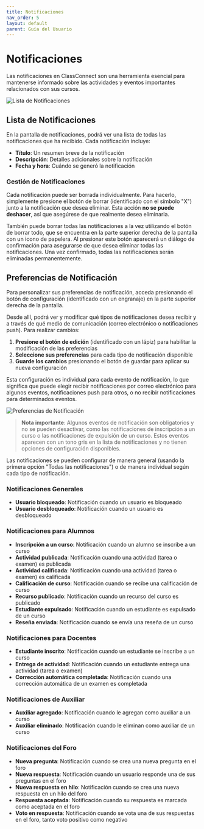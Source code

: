 ```yaml
---
title: Notificaciones
nav_order: 5
layout: default
parent: Guía del Usuario
---
```


# Notificaciones

Las notificaciones en ClassConnect son una herramienta esencial para mantenerse informado sobre las actividades y eventos importantes relacionados con sus cursos.

![Lista de Notificaciones]({{site.baseurl}}/assets/user/notifications/notifications_list.png)

## Lista de Notificaciones

En la pantalla de notificaciones, podrá ver una lista de todas las notificaciones que ha recibido. Cada notificación incluye:

- **Título**: Un resumen breve de la notificación
- **Descripción**: Detalles adicionales sobre la notificación
- **Fecha y hora**: Cuándo se generó la notificación

### Gestión de Notificaciones

Cada notificación puede ser borrada individualmente. Para hacerlo, simplemente presione el botón de borrar (identificado con el símbolo "X") junto a la notificación que desea eliminar. Esta acción **no se puede deshacer**, así que asegúrese de que realmente desea eliminarla.

También puede borrar todas las notificaciones a la vez utilizando el botón de borrar todo, que se encuentra en la parte superior derecha de la pantalla con un icono de papelera. Al presionar este botón aparecerá un diálogo de confirmación para asegurarse de que desea eliminar todas las notificaciones. Una vez confirmado, todas las notificaciones serán eliminadas permanentemente.

## Preferencias de Notificación

Para personalizar sus preferencias de notificación, acceda presionando el botón de configuración (identificado con un engranaje) en la parte superior derecha de la pantalla.

Desde allí, podrá ver y modificar qué tipos de notificaciones desea recibir y a través de qué medio de comunicación (correo electrónico o notificaciones push). Para realizar cambios:

1. **Presione el botón de edición** (identificado con un lápiz) para habilitar la modificación de las preferencias
2. **Seleccione sus preferencias** para cada tipo de notificación disponible
3. **Guarde los cambios** presionando el botón de guardar para aplicar su nueva configuración

Esta configuración es individual para cada evento de notificación, lo que significa que puede elegir recibir notificaciones por correo electrónico para algunos eventos, notificaciones push para otros, o no recibir notificaciones para determinados eventos.

![Preferencias de Notificación]({{site.baseurl}}/assets/user/notifications/notifications_preferences.png)

> **Nota importante**: Algunos eventos de notificación son obligatorios y no se pueden desactivar, como las notificaciones de inscripción a un curso o las notificaciones de expulsión de un curso. Estos eventos aparecen con un tono gris en la lista de notificaciones y no tienen opciones de configuración disponibles.

Las notificaciones se pueden configurar de manera general (usando la primera opción "Todas las notificaciones") o de manera individual según cada tipo de notificación.

### Notificaciones Generales

- **Usuario bloqueado**: Notificación cuando un usuario es bloqueado
- **Usuario desbloqueado**: Notificación cuando un usuario es desbloqueado

### Notificaciones para Alumnos

- **Inscripción a un curso**: Notificación cuando un alumno se inscribe a un curso
- **Actividad publicada**: Notificación cuando una actividad (tarea o examen) es publicada
- **Actividad calificada**: Notificación cuando una actividad (tarea o examen) es calificada
- **Calificación de curso**: Notificación cuando se recibe una calificación de curso
- **Recurso publicado**: Notificación cuando un recurso del curso es publicado
- **Estudiante expulsado**: Notificación cuando un estudiante es expulsado de un curso
- **Reseña enviada**: Notificación cuando se envía una reseña de un curso

### Notificaciones para Docentes

- **Estudiante inscrito**: Notificación cuando un estudiante se inscribe a un curso
- **Entrega de actividad**: Notificación cuando un estudiante entrega una actividad (tarea o examen)
- **Corrección automática completada**: Notificación cuando una corrección automática de un examen es completada

### Notificaciones de Auxiliar

- **Auxiliar agregado**: Notificación cuando le agregan como auxiliar a un curso
- **Auxiliar eliminado**: Notificación cuando le eliminan como auxiliar de un curso

### Notificaciones del Foro

- **Nueva pregunta**: Notificación cuando se crea una nueva pregunta en el foro
- **Nueva respuesta**: Notificación cuando un usuario responde una de sus preguntas en el foro
- **Nueva respuesta en hilo**: Notificación cuando se crea una nueva respuesta en un hilo del foro
- **Respuesta aceptada**: Notificación cuando su respuesta es marcada como aceptada en el foro
- **Voto en respuesta**: Notificación cuando se vota una de sus respuestas en el foro, tanto voto positivo como negativo
